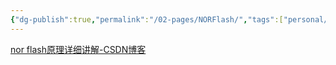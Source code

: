 ```yaml
---
{"dg-publish":true,"permalink":"/02-pages/NORFlash/","tags":["personal/blog","计算机组成原理"]}
---
```


[nor flash原理详细讲解-CSDN博客](https://blog.csdn.net/qq_38179373/article/details/111660812)
